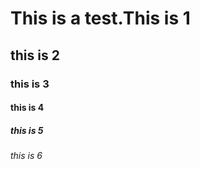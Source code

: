 # This is a test.This is 1
## this is 2
### this is 3
#### this is 4
##### this is 5
###### this is 6
